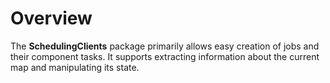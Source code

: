 # Overview

The **SchedulingClients** package primarily allows easy creation of jobs and their component tasks. It supports extracting information about the current map and manipulating its state.
